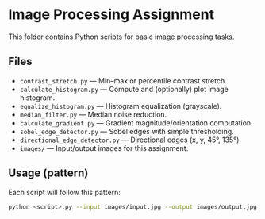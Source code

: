 # Image Processing Assignment

This folder contains Python scripts for basic image processing tasks.

## Files
- `contrast_stretch.py` — Min–max or percentile contrast stretch.
- `calculate_histogram.py` — Compute and (optionally) plot image histogram.
- `equalize_histogram.py` — Histogram equalization (grayscale).
- `median_filter.py` — Median noise reduction.
- `calculate_gradient.py` — Gradient magnitude/orientation computation.
- `sobel_edge_detector.py` — Sobel edges with simple thresholding.
- `directional_edge_detector.py` — Directional edges (x, y, 45°, 135°).
- `images/` — Input/output images for this assignment.

## Usage (pattern)
Each script will follow this pattern:
```bash
python <script>.py --input images/input.jpg --output images/output.jpg [options]

